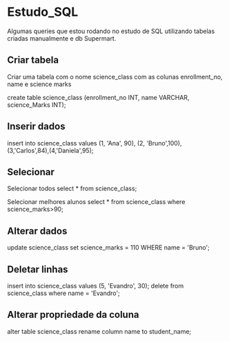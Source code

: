 # Estudo_SQL

Algumas queries que estou rodando no estudo de SQL utilizando tabelas criadas manualmente e db Supermart.

## Criar tabela

Criar uma tabela com o nome science_class com as colunas enrollment_no, name e science marks

create table science_class (enrollment_no INT, name VARCHAR, science_Marks INT);

## Inserir dados

insert into science_class values (1, 'Ana', 90), (2, 'Bruno',100), (3,'Carlos',84),(4,'Daniela',95);

## Selecionar 

Selecionar todos
select * from science_class;

Selecionar melhores alunos
select * from science_class where science_marks>90;

## Alterar dados

update science_class set  science_marks = 110 WHERE name = 'Bruno';

## Deletar linhas

insert into science_class values (5, 'Evandro', 30);
delete from science_class where name = 'Evandro';

## Alterar propriedade da coluna

alter table science_class rename column name to student_name;

